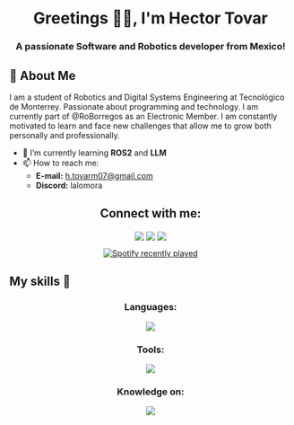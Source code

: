<h1 align="center">Greetings ✌🏼, I'm Hector Tovar </h1>
<h3 align="center">A passionate Software and Robotics developer from Mexico! </h3>

<h2 align="left">👤 About Me </h2>
<p align="left">
I am a student of Robotics and Digital Systems Engineering at Tecnológico de Monterrey. Passionate about programming and technology. I am currently part of @RoBorregos as an Electronic Member. I am constantly motivated to learn and face new challenges that allow me to grow both personally and professionally.
</p>

- 🌱 I’m currently learning **ROS2** and **LLM**
- 📫 How to reach me:
  - **E-mail:** h.tovarm07@gmail.com
  - **Discord:** lalomora

<h2 align="center">Connect with me:</h2>
<p align="center">
<a href="mailto:h.tovarm07@gmail.comm?Subject=Hello%20"><img align="center" src="https://skillicons.dev/icons?i=gmail"></a>
<a href="https://linkedin.com/in/hectortovarm"><img align="center" src="https://skillicons.dev/icons?i=linkedin"/></a>
<a href="https://instagram.com/htovar7"><img align="center" src="https://skillicons.dev/icons?i=instagram"/></a>

<div align="center">
  <a href="[https://open.spotify.com/user/b5l7tjmoagu41aaj80sfpcrb7](https://open.spotify.com/user/31gcw4vgutkgoxc4hf25vlzo3csy)">
    <img src="https://spotify-recently-played-readme.vercel.app/api?user=31gcw4vgutkgoxc4hf25vlzo3csy&count=5)" alt="Spotify recently played"  />
  </a>
</div>

<h2>My skills 🎸</h2>
</p>
  <h3 align="center">Languages:</h3>
  <p align="center">
    <a href="https://skillicons.dev">
      <img src="https://skillicons.dev/icons?i=py,cpp,js,cs,matlab,mysql,html,ts,c" />
    </a>
</p>

<h3 align="center">Tools:</h3>
<p align="center">
  <a href="https://skillicons.dev">
    <img src="https://skillicons.dev/icons?i=vscode,git,github,linux,arduino,raspberrypi,react,ubuntu,docker,vercel,next,prisma,tailwindcss,fastapi" />
  </a>
</p>

<h3 align="center">Knowledge on:</h3>
<p align="center">
  <a href="https://skillicons.dev">
    <img src="https://skillicons.dev/icons?i=ae,ps"/>
  </a>
</p>
